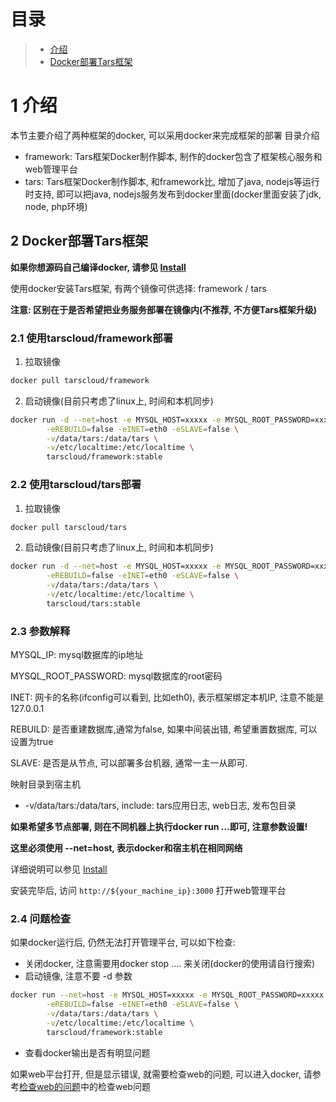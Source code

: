 
# 目录
> * [介绍](#chapter-1)
> * [Docker部署Tars框架](#chapter-2)

# 1 <a id="chapter-1"></a>介绍

本节主要介绍了两种框架的docker, 可以采用docker来完成框架的部署
目录介绍
- framework: Tars框架Docker制作脚本, 制作的docker包含了框架核心服务和web管理平台
- tars: Tars框架Docker制作脚本, 和framework比, 增加了java, nodejs等运行时支持, 即可以把java, nodejs服务发布到docker里面(docker里面安装了jdk, node, php环境)

## 2 <a id="chapter-2"></a>Docker部署Tars框架

**如果你想源码自己编译docker, 请参见 [Install](source.md)**

使用docker安装Tars框架, 有两个镜像可供选择: framework / tars

**注意: 区别在于是否希望把业务服务部署在镜像内(不推荐, 不方便Tars框架升级)**

### 2.1 使用tarscloud/framework部署

1. 拉取镜像
```sh
docker pull tarscloud/framework
```

2. 启动镜像(目前只考虑了linux上, 时间和本机同步)
```sh
docker run -d --net=host -e MYSQL_HOST=xxxxx -e MYSQL_ROOT_PASSWORD=xxxxx \
        -eREBUILD=false -eINET=eth0 -eSLAVE=false \
        -v/data/tars:/data/tars \
        -v/etc/localtime:/etc/localtime \
        tarscloud/framework:stable
```

### 2.2 使用tarscloud/tars部署

1. 拉取镜像
```sh
docker pull tarscloud/tars
```

2. 启动镜像(目前只考虑了linux上, 时间和本机同步)
```sh
docker run -d --net=host -e MYSQL_HOST=xxxxx -e MYSQL_ROOT_PASSWORD=xxxxx \
        -eREBUILD=false -eINET=eth0 -eSLAVE=false \
        -v/data/tars:/data/tars \
        -v/etc/localtime:/etc/localtime \
        tarscloud/tars:stable
```

### 2.3 参数解释

MYSQL_IP: mysql数据库的ip地址

MYSQL_ROOT_PASSWORD: mysql数据库的root密码

INET: 网卡的名称(ifconfig可以看到, 比如eth0), 表示框架绑定本机IP, 注意不能是127.0.0.1

REBUILD: 是否重建数据库,通常为false, 如果中间装出错, 希望重置数据库, 可以设置为true

SLAVE: 是否是从节点, 可以部署多台机器, 通常一主一从即可.

映射目录到宿主机
- -v/data/tars:/data/tars, include: tars应用日志, web日志, 发布包目录

**如果希望多节点部署, 则在不同机器上执行docker run ...即可, 注意参数设置!**

**这里必须使用 --net=host, 表示docker和宿主机在相同网络** 

详细说明可以参见 [Install](source.md)

安装完毕后, 访问 `http://${your_machine_ip}:3000` 打开web管理平台

### 2.4 问题检查

如果docker运行后, 仍然无法打开管理平台, 可以如下检查:
- 关闭docker, 注意需要用docker stop .... 来关闭(docker的使用请自行搜索)
- 启动镜像, 注意不要 -d 参数
```sh
docker run --net=host -e MYSQL_HOST=xxxxx -e MYSQL_ROOT_PASSWORD=xxxxx \
        -eREBUILD=false -eINET=eth0 -eSLAVE=false \
        -v/data/tars:/data/tars \
        -v/etc/localtime:/etc/localtime \
        tarscloud/framework:stable
```
- 查看docker输出是否有明显问题

如果web平台打开, 但是显示错误, 就需要检查web的问题, 可以进入docker, 请参考[检查web的问题](web.md)中的检查web问题
